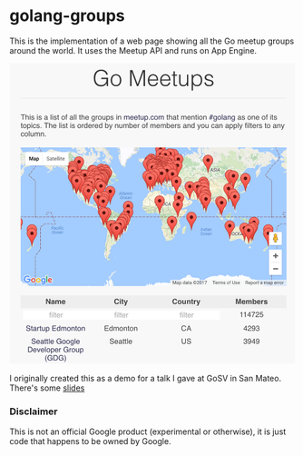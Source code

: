 golang-groups
=============

This is the implementation of a web page showing all the Go meetup groups around the world.
It uses the Meetup API and runs on App Engine.

![A screenshot](screenshot.png)

I originally created this as a demo for a talk I gave at GoSV in San Mateo.
There's some [slides](http://go-talks.appspot.com/github.com/campoy/golang-groups/talk/talk.slide)

### Disclaimer

This is not an official Google product (experimental or otherwise), it is just
code that happens to be owned by Google.

